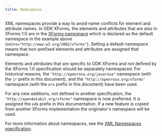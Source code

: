 ```yaml
---
title: Namespaces
---
```


XML namespaces provide a way to avoid name conflicts for element and attribute names. In ODK XForms, the elements and attributes that are also in XForms 1.0 are in the [XForms namespace](https://www.w3.org/TR/xforms/#structure-namespace) which is declared as the default namespace in the example above (`xmlns="http://www.w3.org/2002/xforms"`). Setting a default namespace means that non-prefixed elements and attributes are assigned that namespace.

Elements and attributes that are specific to ODK XForms and not defined by the XForms 1.0 specification should be separately namespaced. For historical reasons, the `"http://openrosa.org/javarosa"` namespace (with the `jr` prefix in this document), and the `"http://openrosa.org/xforms"` namespace (with the `orx` prefix in this document) have been used.

For any new additions, not defined in another specification, the `"http://opendatakit.org/xforms"` namespace is now preferred. It is assigned the `odk` prefix in this documentation. If a new feature is copied from another XForms implementation the originator's namespace will be used.

For more information about namespaces, see the [XML Namespaces specification](http://www.w3.org/TR/REC-xml-names/).